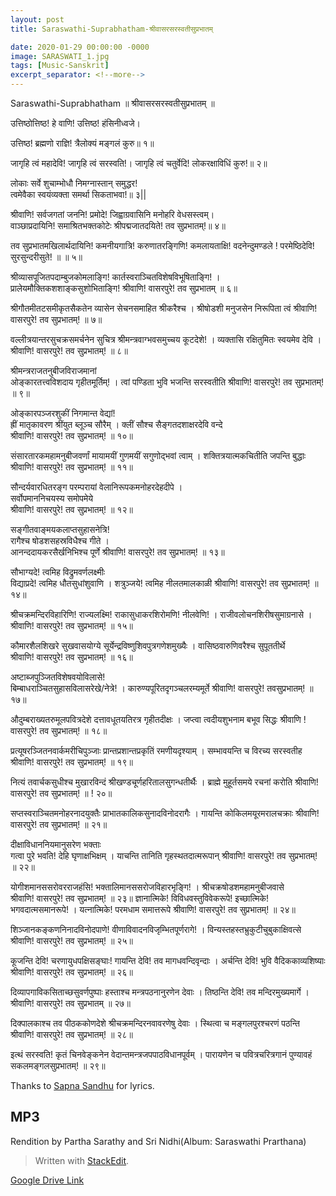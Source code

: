 ```yaml
---
layout: post
title: Saraswathi-Suprabhatham-श्रीवासरसरस्वतीसुप्रभातम्

date: 2020-01-29 00:00:00 -0000
image: SARASWATI_1.jpg
tags: [Music-Sanskrit]
excerpt_separator: <!--more-->
---
```

<!--more-->

Saraswathi-Suprabhatham
॥ श्रीवासरसरस्वतीसुप्रभातम् ॥

उत्तिष्ठोत्तिष्ठ! हे वाणि! उत्तिष्ठ! हंसिनीध्वजे।

उत्तिष्ठ! ब्रह्मणो राज्ञि! त्रैलोक्यं मङ्गलं कुरु॥ १॥


जागृहि त्वं महादेवि! जागृहि त्वं सरस्वति!।
जागृहि त्वं चतुर्वेदि! लोकरक्षाविधिं कुरु!॥ २॥  



लोकाः सर्वे शुचाम्भोधौ निमग्नास्तान् समुद्धर!  
त्वमेवैका स्वयंव्यक्ता समर्था सिकताभवा!॥ ३||

श्रीवाणि! सर्वजगतां जननि! प्रमोदे!
जिह्वाग्रवासिनि मनोहरि वेधसस्त्वम्।  
वाञ्छाप्रदायिनि! समाश्रितभक्तकोटेः
श्रीपद्मजातदयिते! तव सुप्रभातम्!॥ ४॥



तव सुप्रभातमखिलार्थदायिनि! 
कमनीयगात्रि! करुणातरङ्गिणि! 
कमलायताक्षि! वदनेन्दुमण्डले !
परमेष्ठिदेवि! सुरसुन्दरीसुते! ॥ ॥ ५॥



श्रीव्यासपूजितपदाम्बुजकोमलाङ्गि! 
कार्तस्वराञ्चितविशेषविभूषिताङ्गि! ।
प्रालेयमौक्तिकशशाङ्कसुशोभिताङ्गि!
श्रीवाणि! वासरपुरे! तव सुप्रभातम् ॥ ६॥



श्रीगौतमीतटसमीकृतसैकतेन
व्यासेन सेचनसमाहित श्रीकरैश्च ।
श्रीषोडशी मनुजसेन निरूपिता त्वं 
श्रीवाणि! वासरपुरे! तव सुप्रभातम्! ॥ ७॥



वल्लीत्रयान्तरसुचक्रसमर्चनेन  सुचित्र
श्रीमन्त्रवाग्भवसमुच्चय कूटदेशे! ।
व्यक्तासि रक्षितुमितः स्वयमेव देवि ।
श्रीवाणि! वासरपुरे! तव सुप्रभातम्! ॥ ८॥



श्रीमन्त्रराजतनुबीजविराजमानां  
ओङ्कारतत्त्वविशदाय गृहीतमूर्तिम्! ।
त्वां पण्डिता भुवि भजन्ति सरस्वतीति
श्रीवाणि! वासरपुरे! तव सुप्रभातम्! ॥ ९॥

ओङ्कारपञ्जरशुकीं निगमान्त वेद्यां!  
ह्रीं मातृकावरण श्रींयुत ब्लूञ्च सौरैम् ।
क्लीं सौश्च सैङ्गतदशाक्षरदेवि वन्दे   
श्रीवाणि! वासरपुरे! तव सुप्रभातम्! ॥ १०॥

संसारतारकमहामनुबीजवर्णां 
मायामयीं गुणमयीं सगुणोद्भवां त्वाम् ।
शक्तित्रयात्मकचितीति जपन्ति बुद्धाः  
श्रीवाणि! वासरपुरे! तव सुप्रभातम्! ॥ ११॥

सौन्दर्यवारधितरङ्ग परम्परायां
वेलानिरूपकमनोहरदेहदीपे ।  
सर्वोपमाननिचयस्य समोपमेये   
श्रीवाणि! वासरपुरे! तव सुप्रभातम्! ॥ १२॥

सङ्गीतवाङ्मयकलाप्तसुहासनेत्रि!  
रागैश्च षोडशसहस्रविधैश्च गीते ।  
आनन्ददायकरसैर्खनिभिश्च पूर्णे
श्रीवाणि! वासरपुरे! तव सुप्रभातम्! ॥ १३॥

सौभाग्यदे! त्वमिह विद्रुमवर्णलक्ष्मीः  
विद्याप्रदे! त्वमिह धौतसुधांशुवाणि ।
शत्रुञ्जये! त्वमिह नीलतमालकाळी 
श्रीवाणि! वासरपुरे! तव सुप्रभातम्! ॥ १४॥

श्रीचक्रमन्दिरविहारिणि! राज्यलक्ष्मि! 
राकासुधाकरशिरोमणि! नीलवेणि! ।
राजीवलोचनशिरीषसुमाग्रनासे ।
श्रीवाणि! वासरपुरे! तव सुप्रभातम्! ॥ १५॥

कौमारशैलशिखरे सुखवासयोग्ये 
सूर्येन्द्रविष्णुशिवपुत्रगणेशमुख्यैः ।
वासिष्ठवारुणिवरैश्च सुपूततीर्थे  
श्रीवाणि! वासरपुरे! तव सुप्रभातम्! ॥ १६॥

अष्टाब्जपुञ्जितविशेषवयोविलासे!  
बिम्बाधराञ्चितसुहासविलासरेखे/नेत्रे! ।
कारुण्यपूरितदृगञ्चलरम्यमूर्ते
श्रीवाणि! वासरपुरे! तवसुप्रभातम्! ॥ १७॥

औदुम्बराख्यतरुमूलपवित्रदेशे 
दत्तावधूतयतिरत्र गृहीतदीक्षः । 
जप्त्वा त्वदीयशुभनाम बभूव सिद्धः
श्रीवाणि ! वासरपुरे! तव सुप्रभातम्! ॥ १८॥

प्रत्यूषरञ्जितनवार्कमरीचिपुञ्जाः 
प्रान्तप्रशान्तप्रकृतिं रमणीयदृश्याम् ।
सम्भावयन्ति च विरच्य सरस्वतीह    
श्रीवाणि! वासरपुरे! तव सुप्रभातम्! ॥ १९॥

नित्यं तवार्चकसुधीश्च मुखारविन्दं
श्रीखण्डचूर्णहरितालसुगन्धतीर्थैः ।
ब्राह्मे मुहूर्तसमये रचनां करोति
श्रीवाणि! वासरपुरे! तव सुप्रभातम्! ॥ ! २०॥

सप्तस्वराञ्चितमनोहरनादयुक्तैः 
प्राभातकालिकसुनादविनोदरागैः ।
गायन्ति कोकिलमयूरमरालचक्राः
श्रीवाणि! वासरपुरे! तव सुप्रभातम्! ॥ २१॥

दीक्षाविधाननियमानुसरेण भक्ताः  
गत्वा पुरे भवति! देहि घृणाक्षभिक्षम् ।
याचन्ति तानिति गृहस्थतदात्मरूपान्
श्रीवाणि! वासरपुरे! तव सुप्रभातम्! ॥ २२॥

योगीशमानससरोवरराजहंसि! 
भक्तालिमानससरोजविहारभृङ्गि! ।
श्रीचक्रषोडशमहामनुबीजवासे  
श्रीवाणि! वासरपुरे! तव सुप्रभातम्! ॥ २३॥
ज्ञानात्मिके! विविधवस्तुविवेकरूपे! 
इच्छात्मिके! भगवदात्मसमानरूपे! । 
यत्नात्मिके! परमधाम समात्तरूपे
श्रीवाणि! वासरपुरे! तव सुप्रभातम्! ॥ २४॥

शिञ्जानकङ्कणनिनादविनोदपाणे! 
वीणाविवादनविजृम्भितपूर्णरागे! ।
विन्यस्तहस्तभ्रुकुटीचुबुकाक्षिवत्से 
श्रीवाणि! वासरपुरे! तव सुप्रभातम्! ॥ २५॥

कूजन्ति देवि! चरणायुधपक्षिसङ्घाः! 
गायन्ति देवि! तव मागधवन्दिवृन्दाः ।
अर्चन्ति देवि! भुवि वैदिककाव्यशिष्याः
श्रीवाणि! वासरपुरे! तव सुप्रभातम्! ॥ २६॥

दिव्यापगाविकसिताच्छसुवर्णपुष्पाः 
हस्ताश्च मन्त्रपठनानुरणेन देवाः ।
तिष्ठन्ति देवि! तव मन्दिरमुख्यमार्गे ।
श्रीवाणि! वासरपुरे! तव सुप्रभातम् ॥ २७॥

दिक्पालकाश्च तव पीठककोणदेशे
श्रीचक्रमन्दिरनवावरणेषु देवाः ।
स्थित्वा च मङ्गलपुरश्चरणं पठन्ति
श्रीवाणि! वासरपुरे! तव सुप्रभातम्! ॥ २८॥

इत्थं सरस्वति! कृतं चिनवेङ्कनेन 
वेदान्तमन्त्रजपपाठविधानपूर्वम् । 
पारायणेन च पवित्रचरित्रगानं
पुण्यावहं सकलमङ्गलसुप्रभातम्! ॥ २९॥


Thanks to [Sapna Sandhu](https://www.youtube.com/channel/UChiCqz9vBKc5Mve4bsqApAQ) for lyrics. 

## MP3

Rendition by Partha Sarathy and Sri Nidhi(Album: Saraswathi Prarthana)
> Written with [StackEdit](https://stackedit.io/).



[Google Drive Link][Google Drive Link]

[Google Drive Link]: https://drive.google.com/open?id=1C3OQHIChoKkeG_LicqYsaTFuHTbE4EBl


